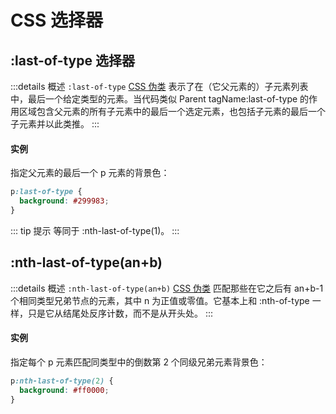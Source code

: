 # CSS 选择器

## :last-of-type 选择器

:::details 概述
`:last-of-type` [CSS 伪类](https://developer.mozilla.org/zh-CN/docs/Web/CSS/Pseudo-classes) 表示了在（它父元素的）子元素列表中，最后一个给定类型的元素。当代码类似 Parent tagName:last-of-type 的作用区域包含父元素的所有子元素中的最后一个选定元素，也包括子元素的最后一个子元素并以此类推。
:::

#### 实例

指定父元素的最后一个 p 元素的背景色：

```css
p:last-of-type {
  background: #299983;
}
```

::: tip 提示
等同于 :nth-last-of-type(1)。
:::

## :nth-last-of-type(an+b)

:::details 概述
`:nth-last-of-type(an+b)` [CSS 伪类](https://developer.mozilla.org/zh-CN/docs/Web/CSS/Pseudo-classes) 匹配那些在它之后有 an+b-1 个相同类型兄弟节点的元素，其中 n 为正值或零值。它基本上和 :nth-of-type 一样，只是它从结尾处反序计数，而不是从开头处。
:::

#### 实例

指定每个 p 元素匹配同类型中的倒数第 2 个同级兄弟元素背景色：

```css
p:nth-last-of-type(2) {
  background: #ff0000;
}
```

